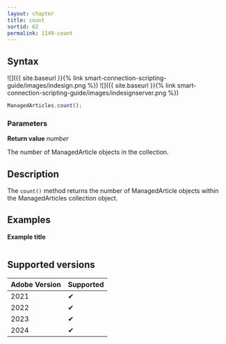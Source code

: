 ```yaml
---
layout: chapter
title: count
sortid: 62
permalink: 1149-count
---
```


## Syntax

![]({{ site.baseurl }}{% link smart-connection-scripting-guide/images/indesign.png %}) ![]({{ site.baseurl }}{% link smart-connection-scripting-guide/images/indesignserver.png %})

```javascript
ManagedArticles.count();
```

### Parameters

**Return value** _number_

The number of ManagedArticle objects in the collection.

## Description

The `count()` method returns the number of ManagedArticle objects within the ManagedArticles collection object.

## Examples

**Example title**

```javascript

```

## Supported versions

| Adobe Version | Supported |
| ------------- | --------- |
| 2021          | ✔         |
| 2022          | ✔         |
| 2023          | ✔         |
| 2024          | ✔         |
